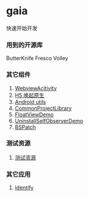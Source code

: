 # gaia
快速开始开发

### 用到的开源库 ###

ButterKnife
Fresco
Volley

### 其它组件

1. [WebviewAcitivity](https://github.com/jingle1267/WebActivity)
2. [H5 唤起原生](https://github.com/jingle1267/AndroidSchemeDemo)
3. [Android utils](https://github.com/jingle1267/android-utils)
4. [CommonProjectLibrary](https://github.com/jingle1267/CommonProjectLibrary)
5. [FloatViewDemo](https://github.com/jingle1267/FloatViewDemo)
6. [UninstallSelfObserverDemo](https://github.com/jingle1267/UninstallSelfObserverDemo)
7. [BSPatch](https://github.com/jingle1267/BSPatch)

### 测试资源

1. [测试资源](https://github.com/jingle1267/TestResource)

### 其它应用

1. [Identify](https://github.com/jingle1267/Identify)
